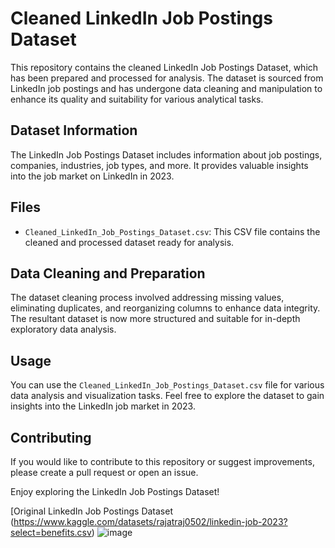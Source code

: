 # Cleaned LinkedIn Job Postings Dataset

This repository contains the cleaned LinkedIn Job Postings Dataset, which has been prepared and processed for analysis. The dataset is sourced from LinkedIn job postings and has undergone data cleaning and manipulation to enhance its quality and suitability for various analytical tasks.

## Dataset Information

The LinkedIn Job Postings Dataset includes information about job postings, companies, industries, job types, and more. It provides valuable insights into the job market on LinkedIn in 2023.

## Files

- `Cleaned_LinkedIn_Job_Postings_Dataset.csv`: This CSV file contains the cleaned and processed dataset ready for analysis.

## Data Cleaning and Preparation

The dataset cleaning process involved addressing missing values, eliminating duplicates, and reorganizing columns to enhance data integrity. The resultant dataset is now more structured and suitable for in-depth exploratory data analysis.

## Usage

You can use the `Cleaned_LinkedIn_Job_Postings_Dataset.csv` file for various data analysis and visualization tasks. Feel free to explore the dataset to gain insights into the LinkedIn job market in 2023.

## Contributing

If you would like to contribute to this repository or suggest improvements, please create a pull request or open an issue.


Enjoy exploring the LinkedIn Job Postings Dataset!

[Original LinkedIn Job Postings Dataset (https://www.kaggle.com/datasets/rajatraj0502/linkedin-job-2023?select=benefits.csv)
![image](https://github.com/tberhie/Cleaned-LinkedIn-Job-Postings-Dataset/assets/60670021/b9e1183d-b23a-40f6-a6d3-c732ef6a6783)

